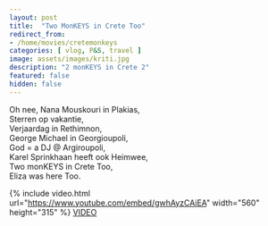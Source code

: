 ```yaml
---
layout: post
title:  "Two MonKEYS in Crete Too"
redirect_from: 
- /home/movies/cretemonkeys
categories: [ vlog, P&S, travel ]
image: assets/images/kriti.jpg
description: "2 monKEYS in Crete 2"
featured: false
hidden: false
---
```


Oh nee, Nana Mouskouri in Plakias,   
Sterren op vakantie,  
Verjaardag in Rethimnon,  
George Michael in Georgioupoli,  
God = a DJ @ Argiroupoli,  
Karel Sprinkhaan heeft ook Heimwee,  
Two monKEYS in Crete Too,  
Eliza was here Too.  

{% include video.html url="https://www.youtube.com/embed/gwhAyzCAiEA" width="560" height="315" %}
[VIDEO](https://www.youtube.com/watch?v=gwhAyzCAiEA)